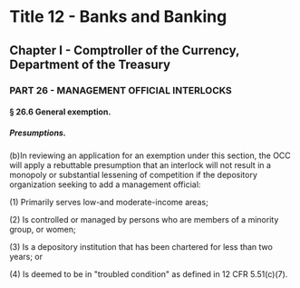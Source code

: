 
# Title 12 - Banks and Banking
## Chapter I - Comptroller of the Currency, Department of the Treasury
### PART 26 - MANAGEMENT OFFICIAL INTERLOCKS
#### § 26.6 General exemption.
##### Presumptions.

(b)In reviewing an application for an exemption under this section, the OCC will apply a rebuttable presumption that an interlock will not result in a monopoly or substantial lessening of competition if the depository organization seeking to add a management official:

(1) Primarily serves low-and moderate-income areas;

(2) Is controlled or managed by persons who are members of a minority group, or women;

(3) Is a depository institution that has been chartered for less than two years; or

(4) Is deemed to be in "troubled condition" as defined in 12 CFR 5.51(c)(7).
